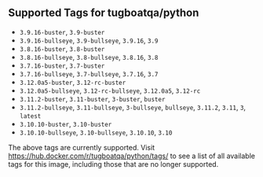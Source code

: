 ## Supported Tags for tugboatqa/python

* `3.9.16-buster`, `3.9-buster`
* `3.9.16-bullseye`, `3.9-bullseye`, `3.9.16`, `3.9`
* `3.8.16-buster`, `3.8-buster`
* `3.8.16-bullseye`, `3.8-bullseye`, `3.8.16`, `3.8`
* `3.7.16-buster`, `3.7-buster`
* `3.7.16-bullseye`, `3.7-bullseye`, `3.7.16`, `3.7`
* `3.12.0a5-buster`, `3.12-rc-buster`
* `3.12.0a5-bullseye`, `3.12-rc-bullseye`, `3.12.0a5`, `3.12-rc`
* `3.11.2-buster`, `3.11-buster`, `3-buster`, `buster`
* `3.11.2-bullseye`, `3.11-bullseye`, `3-bullseye`, `bullseye`, `3.11.2`, `3.11`, `3`, `latest`
* `3.10.10-buster`, `3.10-buster`
* `3.10.10-bullseye`, `3.10-bullseye`, `3.10.10`, `3.10`

The above tags are currently supported. Visit https://hub.docker.com/r/tugboatqa/python/tags/ to see a list of all available tags for this image, including those that are no longer supported.
